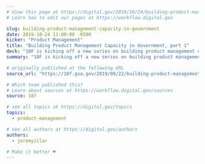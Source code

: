 ```yaml
---
# View this page at https://digital.gov/2019/10/24/building-product-management-capacity-in-government
# Learn how to edit our pages at https://workflow.digital.gov

slug: building-product-management-capacity-in-government
date: 2019-10-24 11:00:00 -0500
kicker: "Product Management"
title: "Building Product Management Capacity in Government, part 1"
deck: "18F is kicking off a new series on building product management capacity in government agencies that explores the process of helping people in government transition into product management roles through experiential learning."
summary: "18F is kicking off a new series on building product management capacity in government agencies that explores the process of helping people in government transition into product management roles through experiential learning."

# originally published at the following URL
source_url: "https://18f.gsa.gov/2019/08/22/building-product-management-capacity-in-government-part-1/"

# Which team published this?
# Learn about sources at https://workflow.digital.gov/sources
source: 18f

# see all topics at https://digital.gov/topics
topics: 
  - product-management

# see all authors at https://digital.gov/authors
authors: 
  - jeremyzilar

# Make it better ♥
---
```

